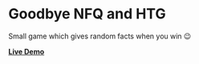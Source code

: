 # Goodbye NFQ and HTG

Small game which gives random facts when you win :wink:

**[Live Demo](https://remigijuspetkevicius.github.io/goodbye-nfq-htg/)**
